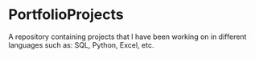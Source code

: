 # PortfolioProjects
A repository containing projects that I have been working on in different languages such as: SQL, Python, Excel, etc.
